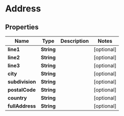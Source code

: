 

# Address


## Properties

| Name | Type | Description | Notes |
|------------ | ------------- | ------------- | -------------|
|**line1** | **String** |  |  [optional] |
|**line2** | **String** |  |  [optional] |
|**line3** | **String** |  |  [optional] |
|**city** | **String** |  |  [optional] |
|**subdivision** | **String** |  |  [optional] |
|**postalCode** | **String** |  |  [optional] |
|**country** | **String** |  |  [optional] |
|**fullAddress** | **String** |  |  [optional] |




